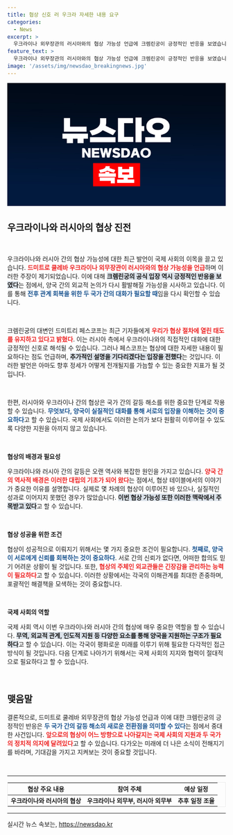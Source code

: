 ```yaml
---
title: 협상 신호 러 우크라 자세한 내용 요구
categories:
  - News
excerpt: >
  우크라이나 외무장관의 러시아와의 협상 가능성 언급에 크렘린궁이 긍정적인 반응을 보였습니다. 그러나 세부 사항에 대한 추가 검토가 필요하다고 밝혔습니다. 긴장 속 협상 테이블에 다시 오를 수 있을까요?
feature_text: >
  우크라이나 외무장관의 러시아와의 협상 가능성 언급에 크렘린궁이 긍정적인 반응을 보였습니다. 그러나 세부 사항에 대한 추가 검토가 필요하다고 밝혔습니다. 긴장 속 협상 테이블에 다시 오를 수 있을까요?
image: '/assets/img/newsdao_breakingnews.jpg'
---
```


<p><img src="/assets/img/newsdao_breakingnews.jpg" alt="bookingtag 속보" /></p>

<h2 data-ke-size="size26">우크라이나와 러시아의 협상 진전</h2>

<p data-ke-size="size16">&nbsp;</p>

<p>우크라이나와 러시아 간의 협상 가능성에 대한 최근 발언이 국제 사회의 이목을 끌고 있습니다. <b><span style="color: #ee2323;">드미트로 쿨레바 우크라이나 외무장관이 러시아와의 협상 가능성을 언급</span></b>하며 이러한 주장이 제기되었습니다. 이에 대해 <b><span style="background-color: #21538527;">크렘린궁의 공식 입장 역시 긍정적인 반응을 보였다</span></b>는 점에서, 양국 간의 외교적 논의가 다시 활발해질 가능성을 시사하고 있습니다. 이를 통해 <b><span style="color: #1a5490;">전후 관계 회복을 위한 두 국가 간의 대화가 필요할 때</span></b>임을 다시 확인할 수 있습니다.</p>

<p data-ke-size="size16">&nbsp;</p>

<p>크렘린궁의 대변인 드미트리 페스코프는 최근 기자들에게 <b><span style="color: #ee2323;">우리가 협상 절차에 열린 태도를 유지하고 있다고 밝혔다</span></b>. 이는 러시아 측에서 우크라이나와의 직접적인 대화에 대한 긍정적인 신호로 해석될 수 있습니다. 그러나 페스코프는 협상에 대한 자세한 내용이 필요하다는 점도 언급하며, <b><span style="background-color: #21538527;">추가적인 설명을 기다리겠다는 입장을 전했다</span></b>는 것입니다. 이러한 발언은 아마도 향후 정세가 어떻게 전개될지를 가늠할 수 있는 중요한 지표가 될 것입니다.</p>

<p data-ke-size="size16">&nbsp;</p>

<p>한편, 러시아와 우크라이나 간의 협상은 국가 간의 갈등 해소를 위한 중요한 단계로 작용할 수 있습니다. <b><span style="color: #1a5490;">무엇보다, 양국이 실질적인 대화를 통해 서로의 입장을 이해하는 것이 중요하다</span></b>고 할 수 있습니다. 국제 사회에서도 이러한 논의가 보다 원활히 이루어질 수 있도록 다양한 지원을 아끼지 않고 있습니다.</p>

<p data-ke-size="size16">&nbsp;</p>

<p><b>협상의 배경과 필요성</b></p>

<p>우크라이나와 러시아 간의 갈등은 오랜 역사와 복잡한 원인을 가지고 있습니다. <b><span style="color: #ee2323;">양국 간의 역사적 배경은 이러한 대립의 기초가 되어 왔다</span></b>는 점에서, 협상 테이블에서의 이야기가 중요한 이유를 설명합니다. 실제로 몇 차례의 협상이 이루어진 바 있으나, 실질적인 성과로 이어지지 못했던 경우가 많았습니다. <b><span style="background-color: #21538527;">이번 협상 가능성 또한 이러한 맥락에서 주목받고 있다</span></b>고 할 수 있습니다.</p>

<p data-ke-size="size16">&nbsp;</p>

<p><b>협상 성공을 위한 조건</b></p>

<p>협상이 성공적으로 이뤄지기 위해서는 몇 가지 중요한 조건이 필요합니다. <b><span style="color: #1a5490;">첫째로, 양국이 서로에게 신뢰를 회복하는 것이 중요하다</span></b>. 서로 간의 신뢰가 없다면, 어떠한 합의도 믿기 어려운 상황이 될 것입니다. 또한, <b><span style="color: #ee2323;">협상의 주체인 외교관들은 긴장감을 관리하는 능력이 필요하다</span></b>고 할 수 있습니다. 이러한 상황에서는 각국의 이해관계를 최대한 존중하며, 포괄적인 해결책을 모색하는 것이 중요합니다.</p>

<p data-ke-size="size16">&nbsp;</p>

<p><b>국제 사회의 역할</b></p>

<p>국제 사회 역시 이번 우크라이나와 러시아 간의 협상에 매우 중요한 역할을 할 수 있습니다. <b><span style="background-color: #21538527;">무역, 외교적 관계, 인도적 지원 등 다양한 요소를 통해 양국을 지원하는 구조가 필요하다</span></b>고 할 수 있습니다. 이는 각국이 평화로운 미래를 이루기 위해 필요한 다각적인 접근 방식이 될 것입니다. 다음 단계로 나아가기 위해서는 국제 사회의 지지와 협력이 절대적으로 필요하다고 할 수 있습니다.</p>

<p data-ke-size="size16">&nbsp;</p>

<h2>맺음말</h2>

<p>결론적으로, 드미트로 쿨레바 외무장관의 협상 가능성 언급과 이에 대한 크렘린궁의 긍정적인 반응은 <b><span style="color: #1a5490;">두 국가 간의 갈등 해소의 새로운 전환점을 의미할 수 있다</span></b>는 점에서 중대한 사건입니다. <b><span style="color: #ee2323;">앞으로의 협상이 어느 방향으로 나아갈지는 국제 사회의 지원과 두 국가의 정치적 의지에 달려있다</span></b>고 할 수 있습니다. 다가오는 미래에 더 나은 소식이 전해지기를 바라며, 기대감을 가지고 지켜보는 것이 중요할 것입니다.</p>

<p data-ke-size="size16">&nbsp;</p>

<hr>

<table style="border: 1px solid #eaeaea; width: 100%;">
    <thead>
        <tr>
            <th style="text-align: center;">협상 주요 내용</th>
            <th style="text-align: center;">참여 주체</th>
            <th style="text-align: center;">예상 일정</th>
        </tr>
    </thead>
    <tbody>
        <tr>
            <td style="text-align: center; height: 17px;"><b>우크라이나와 러시아의 협상</b></td>
            <td style="text-align: center; height: 17px;"><b>우크라이나 외무부, 러시아 외무부</b></td>
            <td style="text-align: center; height: 17px;"><b>추후 일정 조율</b></td>
        </tr>
    </tbody>
</table>

<hr>
실시간 뉴스 속보는, <a href="https://newsdao.kr" rel="dofollow">https://newsdao.kr</a>


